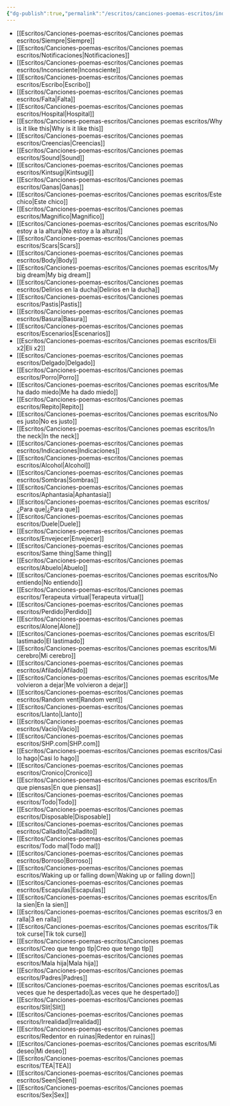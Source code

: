 ```yaml
---
{"dg-publish":true,"permalink":"/escritos/canciones-poemas-escritos/indice-pagina-web/","tags":["gardenEntry"]}
---
```


- [[Escritos/Canciones-poemas-escritos/Canciones poemas escritos/Siempre\|Siempre]]
- [[Escritos/Canciones-poemas-escritos/Canciones poemas escritos/Notificaciones\|Notificaciones]]
- [[Escritos/Canciones-poemas-escritos/Canciones poemas escritos/Inconsciente\|Inconsciente]]
- [[Escritos/Canciones-poemas-escritos/Canciones poemas escritos/Escribo\|Escribo]]
- [[Escritos/Canciones-poemas-escritos/Canciones poemas escritos/Falta\|Falta]]
- [[Escritos/Canciones-poemas-escritos/Canciones poemas escritos/Hospital\|Hospital]]
- [[Escritos/Canciones-poemas-escritos/Canciones poemas escritos/Why is it like this\|Why is it like this]]
- [[Escritos/Canciones-poemas-escritos/Canciones poemas escritos/Creencias\|Creencias]]
- [[Escritos/Canciones-poemas-escritos/Canciones poemas escritos/Sound\|Sound]]
- [[Escritos/Canciones-poemas-escritos/Canciones poemas escritos/Kintsugi\|Kintsugi]]
- [[Escritos/Canciones-poemas-escritos/Canciones poemas escritos/Ganas\|Ganas]]
- [[Escritos/Canciones-poemas-escritos/Canciones poemas escritos/Este chico\|Este chico]]
- [[Escritos/Canciones-poemas-escritos/Canciones poemas escritos/Magnifico\|Magnifico]]
- [[Escritos/Canciones-poemas-escritos/Canciones poemas escritos/No estoy a la altura\|No estoy a la altura]]
- [[Escritos/Canciones-poemas-escritos/Canciones poemas escritos/Scars\|Scars]]
- [[Escritos/Canciones-poemas-escritos/Canciones poemas escritos/Body\|Body]]
- [[Escritos/Canciones-poemas-escritos/Canciones poemas escritos/My big dream\|My big dream]]
- [[Escritos/Canciones-poemas-escritos/Canciones poemas escritos/Delirios en la ducha\|Delirios en la ducha]]
- [[Escritos/Canciones-poemas-escritos/Canciones poemas escritos/Pastis\|Pastis]]
- [[Escritos/Canciones-poemas-escritos/Canciones poemas escritos/Basura\|Basura]]
- [[Escritos/Canciones-poemas-escritos/Canciones poemas escritos/Escenarios\|Escenarios]]
- [[Escritos/Canciones-poemas-escritos/Canciones poemas escritos/Eli x2\|Eli x2]]
- [[Escritos/Canciones-poemas-escritos/Canciones poemas escritos/Delgado\|Delgado]]
- [[Escritos/Canciones-poemas-escritos/Canciones poemas escritos/Porro\|Porro]]
- [[Escritos/Canciones-poemas-escritos/Canciones poemas escritos/Me ha dado miedo\|Me ha dado miedo]]
- [[Escritos/Canciones-poemas-escritos/Canciones poemas escritos/Repito\|Repito]]
- [[Escritos/Canciones-poemas-escritos/Canciones poemas escritos/No es justo\|No es justo]]
- [[Escritos/Canciones-poemas-escritos/Canciones poemas escritos/In the neck\|In the neck]]
- [[Escritos/Canciones-poemas-escritos/Canciones poemas escritos/Indicaciones\|Indicaciones]]
- [[Escritos/Canciones-poemas-escritos/Canciones poemas escritos/Alcohol\|Alcohol]]
- [[Escritos/Canciones-poemas-escritos/Canciones poemas escritos/Sombras\|Sombras]]
- [[Escritos/Canciones-poemas-escritos/Canciones poemas escritos/Aphantasia\|Aphantasia]]
- [[Escritos/Canciones-poemas-escritos/Canciones poemas escritos/¿Para que\|¿Para que]]
- [[Escritos/Canciones-poemas-escritos/Canciones poemas escritos/Duele\|Duele]]
- [[Escritos/Canciones-poemas-escritos/Canciones poemas escritos/Envejecer\|Envejecer]]
- [[Escritos/Canciones-poemas-escritos/Canciones poemas escritos/Same thing\|Same thing]]
- [[Escritos/Canciones-poemas-escritos/Canciones poemas escritos/Abuelo\|Abuelo]]
- [[Escritos/Canciones-poemas-escritos/Canciones poemas escritos/No entiendo\|No entiendo]]
- [[Escritos/Canciones-poemas-escritos/Canciones poemas escritos/Terapeuta virtual\|Terapeuta virtual]]
- [[Escritos/Canciones-poemas-escritos/Canciones poemas escritos/Perdido\|Perdido]]
- [[Escritos/Canciones-poemas-escritos/Canciones poemas escritos/Alone\|Alone]]
- [[Escritos/Canciones-poemas-escritos/Canciones poemas escritos/El lastimado\|El lastimado]]
- [[Escritos/Canciones-poemas-escritos/Canciones poemas escritos/Mi cerebro\|Mi cerebro]]
- [[Escritos/Canciones-poemas-escritos/Canciones poemas escritos/Afilado\|Afilado]]
- [[Escritos/Canciones-poemas-escritos/Canciones poemas escritos/Me volvieron a dejar\|Me volvieron a dejar]]
- [[Escritos/Canciones-poemas-escritos/Canciones poemas escritos/Random vent\|Random vent]]
- [[Escritos/Canciones-poemas-escritos/Canciones poemas escritos/Llanto\|Llanto]]
- [[Escritos/Canciones-poemas-escritos/Canciones poemas escritos/Vacio\|Vacio]]
- [[Escritos/Canciones-poemas-escritos/Canciones poemas escritos/SHP.com\|SHP.com]]
- [[Escritos/Canciones-poemas-escritos/Canciones poemas escritos/Casi lo hago\|Casi lo hago]]
- [[Escritos/Canciones-poemas-escritos/Canciones poemas escritos/Cronico\|Cronico]]
- [[Escritos/Canciones-poemas-escritos/Canciones poemas escritos/En que piensas\|En que piensas]]
- [[Escritos/Canciones-poemas-escritos/Canciones poemas escritos/Todo\|Todo]]
- [[Escritos/Canciones-poemas-escritos/Canciones poemas escritos/Disposable\|Disposable]]
- [[Escritos/Canciones-poemas-escritos/Canciones poemas escritos/Calladito\|Calladito]]
- [[Escritos/Canciones-poemas-escritos/Canciones poemas escritos/Todo mal\|Todo mal]]
- [[Escritos/Canciones-poemas-escritos/Canciones poemas escritos/Borroso\|Borroso]]
- [[Escritos/Canciones-poemas-escritos/Canciones poemas escritos/Waking up or falling down\|Waking up or falling down]]
- [[Escritos/Canciones-poemas-escritos/Canciones poemas escritos/Escapulas\|Escapulas]]
- [[Escritos/Canciones-poemas-escritos/Canciones poemas escritos/En la sien\|En la sien]]
- [[Escritos/Canciones-poemas-escritos/Canciones poemas escritos/3 en ralla\|3 en ralla]]
- [[Escritos/Canciones-poemas-escritos/Canciones poemas escritos/Tik tok curse\|Tik tok curse]]
- [[Escritos/Canciones-poemas-escritos/Canciones poemas escritos/Creo que tengo tlp\|Creo que tengo tlp]]
- [[Escritos/Canciones-poemas-escritos/Canciones poemas escritos/Mala hija\|Mala hija]]
- [[Escritos/Canciones-poemas-escritos/Canciones poemas escritos/Padres\|Padres]]
- [[Escritos/Canciones-poemas-escritos/Canciones poemas escritos/Las veces que he despertado\|Las veces que he despertado]]
- [[Escritos/Canciones-poemas-escritos/Canciones poemas escritos/Slit\|Slit]]
- [[Escritos/Canciones-poemas-escritos/Canciones poemas escritos/Irrealidad\|Irrealidad]]
- [[Escritos/Canciones-poemas-escritos/Canciones poemas escritos/Redentor en ruinas\|Redentor en ruinas]]
- [[Escritos/Canciones-poemas-escritos/Canciones poemas escritos/Mi deseo\|Mi deseo]]
- [[Escritos/Canciones-poemas-escritos/Canciones poemas escritos/TEA\|TEA]]
- [[Escritos/Canciones-poemas-escritos/Canciones poemas escritos/Seen\|Seen]]
- [[Escritos/Canciones-poemas-escritos/Canciones poemas escritos/Sex\|Sex]]
